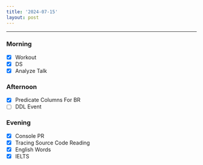 ```yaml
---
title: '2024-07-15'
layout: post
---
```


---

### Morning

- [x] Workout
- [x] DS
- [x] Analyze Talk

### Afternoon

- [x] Predicate Columns For BR
- [ ] DDL Event

### Evening

- [x] Console PR
- [x] Tracing Source Code Reading
- [x] English Words
- [x] IELTS
